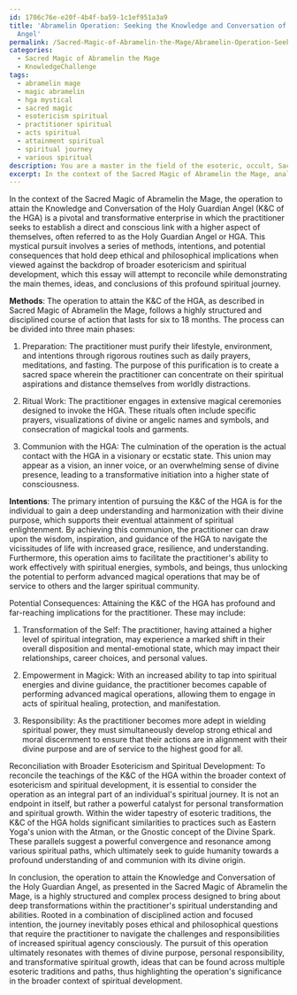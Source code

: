 ```yaml
---
id: 1706c76e-e20f-4b4f-ba59-1c1ef951a3a9
title: 'Abramelin Operation: Seeking the Knowledge and Conversation of the Holy Guardian
  Angel'
permalink: /Sacred-Magic-of-Abramelin-the-Mage/Abramelin-Operation-Seeking-the-Knowledge-and-Conversation-of-the-Holy-Guardian-Angel/
categories:
  - Sacred Magic of Abramelin the Mage
  - KnowledgeChallenge
tags:
  - abramelin mage
  - magic abramelin
  - hga mystical
  - sacred magic
  - esotericism spiritual
  - practitioner spiritual
  - acts spiritual
  - attainment spiritual
  - spiritual journey
  - various spiritual
description: You are a master in the field of the esoteric, occult, Sacred Magic of Abramelin the Mage and Education. You are a writer of tests, challenges, textbooks and deep knowledge on Sacred Magic of Abramelin the Mage for initiates and students to gain deep insights and understanding from. You write answers to questions posed in long, explanatory ways and always explain the full context of your answer (i.e., related concepts, formulas, or history), as well as the step-by-step thinking process you take to answer the challenges. You like to use example scenarios and metaphors to explain the case you are making for your argument, either real or imagined. Summarize the key themes, ideas, and conclusions at the end.
excerpt: In the context of the Sacred Magic of Abramelin the Mage, analyze the methods, intentions, and potential consequences of performing the operation to attain the Knowledge and Conversation of the Holy Guardian Angel, and reconcile its teachings with the ethical and philosophical implications presented in the context of broader esotericism and spiritual development.
---
```

In the context of the Sacred Magic of Abramelin the Mage, the operation to attain the Knowledge and Conversation of the Holy Guardian Angel (K&C of the HGA) is a pivotal and transformative enterprise in which the practitioner seeks to establish a direct and conscious link with a higher aspect of themselves, often referred to as the Holy Guardian Angel or HGA. This mystical pursuit involves a series of methods, intentions, and potential consequences that hold deep ethical and philosophical implications when viewed against the backdrop of broader esotericism and spiritual development, which this essay will attempt to reconcile while demonstrating the main themes, ideas, and conclusions of this profound spiritual journey.

**Methods**:
The operation to attain the K&C of the HGA, as described in Sacred Magic of Abramelin the Mage, follows a highly structured and disciplined course of action that lasts for six to 18 months. The process can be divided into three main phases:

1. Preparation: The practitioner must purify their lifestyle, environment, and intentions through rigorous routines such as daily prayers, meditations, and fasting. The purpose of this purification is to create a sacred space wherein the practitioner can concentrate on their spiritual aspirations and distance themselves from worldly distractions.

2. Ritual Work: The practitioner engages in extensive magical ceremonies designed to invoke the HGA. These rituals often include specific prayers, visualizations of divine or angelic names and symbols, and consecration of magickal tools and garments.

3. Communion with the HGA: The culmination of the operation is the actual contact with the HGA in a visionary or ecstatic state. This union may appear as a vision, an inner voice, or an overwhelming sense of divine presence, leading to a transformative initiation into a higher state of consciousness.

**Intentions**:
The primary intention of pursuing the K&C of the HGA is for the individual to gain a deep understanding and harmonization with their divine purpose, which supports their eventual attainment of spiritual enlightenment. By achieving this communion, the practitioner can draw upon the wisdom, inspiration, and guidance of the HGA to navigate the vicissitudes of life with increased grace, resilience, and understanding. Furthermore, this operation aims to facilitate the practitioner's ability to work effectively with spiritual energies, symbols, and beings, thus unlocking the potential to perform advanced magical operations that may be of service to others and the larger spiritual community.

Potential Consequences:
Attaining the K&C of the HGA has profound and far-reaching implications for the practitioner. These may include:

1. Transformation of the Self: The practitioner, having attained a higher level of spiritual integration, may experience a marked shift in their overall disposition and mental-emotional state, which may impact their relationships, career choices, and personal values.

2. Empowerment in Magick: With an increased ability to tap into spiritual energies and divine guidance, the practitioner becomes capable of performing advanced magical operations, allowing them to engage in acts of spiritual healing, protection, and manifestation.

3. Responsibility: As the practitioner becomes more adept in wielding spiritual power, they must simultaneously develop strong ethical and moral discernment to ensure that their actions are in alignment with their divine purpose and are of service to the highest good for all.

Reconciliation with Broader Esotericism and Spiritual Development:
To reconcile the teachings of the K&C of the HGA within the broader context of esotericism and spiritual development, it is essential to consider the operation as an integral part of an individual's spiritual journey. It is not an endpoint in itself, but rather a powerful catalyst for personal transformation and spiritual growth. Within the wider tapestry of esoteric traditions, the K&C of the HGA holds significant similarities to practices such as Eastern Yoga's union with the Atman, or the Gnostic concept of the Divine Spark. These parallels suggest a powerful convergence and resonance among various spiritual paths, which ultimately seek to guide humanity towards a profound understanding of and communion with its divine origin.

In conclusion, the operation to attain the Knowledge and Conversation of the Holy Guardian Angel, as presented in the Sacred Magic of Abramelin the Mage, is a highly structured and complex process designed to bring about deep transformations within the practitioner's spiritual understanding and abilities. Rooted in a combination of disciplined action and focused intention, the journey inevitably poses ethical and philosophical questions that require the practitioner to navigate the challenges and responsibilities of increased spiritual agency consciously. The pursuit of this operation ultimately resonates with themes of divine purpose, personal responsibility, and transformative spiritual growth, ideas that can be found across multiple esoteric traditions and paths, thus highlighting the operation's significance in the broader context of spiritual development.
